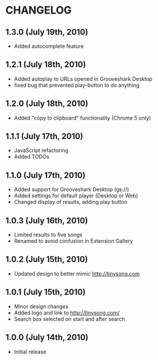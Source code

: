 # CHANGELOG

## 1.3.0 (July 19th, 2010)

* Added autocomplete feature


## 1.2.1 (July 18th, 2010)

* Added autoplay to URLs opened in Grooveshark Desktop
* fixed bug that prevented play-button to do anything


## 1.2.0 (July 18th, 2010)

* Added "copy to clipboard" functionality (Chrome 5 only)


## 1.1.1 (July 17th, 2010)

* JavaScript refactoring
* Added TODOs


## 1.1.0 (July 17th, 2010)

* Added support for Grooveshark Desktop (gs://)
* Added settings for default player (Desktop or Web)
* Changed display of results, adding play button


## 1.0.3 (July 16th, 2010)

* Limited results to five songs
* Renamed to avoid confusion in Extension Gallery


## 1.0.2 (July 15th, 2010)

* Updated design to better mimic http://tinysong.com


## 1.0.1 (July 15th, 2010)

* Minor design changes
* Added logo and link to http://tinysong.com/
* Search box selected on start and after search


## 1.0.0 (July 14th, 2010)

* Initial release
